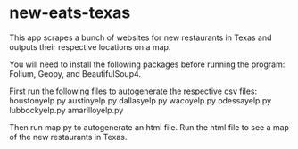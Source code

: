 # new-eats-texas
This app scrapes a bunch of websites for new restaurants in Texas and outputs their respective locations on a map.

You will need to install the following packages before running the program: Folium, Geopy, and BeautifulSoup4.

First run the following files to autogenerate the respective csv files: 
houstonyelp.py 
austinyelp.py
dallasyelp.py
wacoyelp.py
odessayelp.py
lubbockyelp.py
amarilloyelp.py

Then run map.py to autogenerate an html file.
Run the html file to see a map of the new restaurants in Texas.
